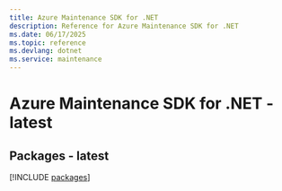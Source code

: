 ```yaml
---
title: Azure Maintenance SDK for .NET
description: Reference for Azure Maintenance SDK for .NET
ms.date: 06/17/2025
ms.topic: reference
ms.devlang: dotnet
ms.service: maintenance
---
```

# Azure Maintenance SDK for .NET - latest
## Packages - latest
[!INCLUDE [packages](maintenance-index.md)]